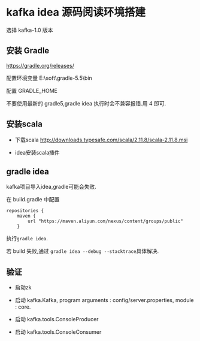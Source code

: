 # kafka idea 源码阅读环境搭建

选择 kafka-1.0 版本

## 安装 Gradle
https://gradle.org/releases/

配置环境变量
E:\soft\gradle-5.5\bin

配置 GRADLE_HOME

不要使用最新的 gradle5,gradle idea 执行时会不兼容报错.用 4 即可.

## 安装scala
- 下载scala
http://downloads.typesafe.com/scala/2.11.8/scala-2.11.8.msi

- idea安装scala插件

## gradle idea
kafka项目导入idea,gradle可能会失败.

在 build.gradle 中配置
```
repositories {
    maven {
        url "https://maven.aliyun.com/nexus/content/groups/public"
    }
```

执行`gradle idea`.

若 build 失败,通过 `gradle idea --debug --stacktrace`具体解决.

## 验证
- 启动zk

- 启动 kafka.Kafka, program arguments : config/server.properties, module : core.

- 启动 kafka.tools.ConsoleProducer

- 启动 kafka.tools.ConsoleConsumer